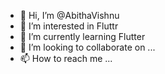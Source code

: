 - 👋 Hi, I’m @AbithaVishnu
- 👀 I’m interested in Fluttr
- 🌱 I’m currently learning Flutter
- 💞️ I’m looking to collaborate on ...
- 📫 How to reach me ...

<!---
AbithaVishnu/AbithaVishnu is a ✨ special ✨ repository because its `README.md` (this file) appears on your GitHub profile.
You can click the Preview link to take a look at your changes.
--->
